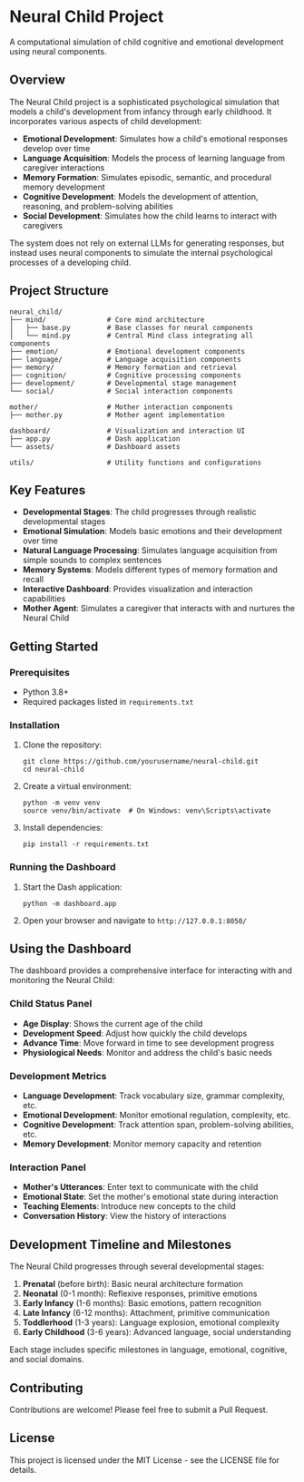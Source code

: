 # Neural Child Project

A computational simulation of child cognitive and emotional development using neural components.

## Overview

The Neural Child project is a sophisticated psychological simulation that models a child's development from infancy through early childhood. It incorporates various aspects of child development:

- **Emotional Development**: Simulates how a child's emotional responses develop over time
- **Language Acquisition**: Models the process of learning language from caregiver interactions
- **Memory Formation**: Simulates episodic, semantic, and procedural memory development
- **Cognitive Development**: Models the development of attention, reasoning, and problem-solving abilities
- **Social Development**: Simulates how the child learns to interact with caregivers

The system does not rely on external LLMs for generating responses, but instead uses neural components to simulate the internal psychological processes of a developing child.

## Project Structure

```
neural_child/
├── mind/               # Core mind architecture
│   ├── base.py         # Base classes for neural components
│   └── mind.py         # Central Mind class integrating all components
├── emotion/            # Emotional development components
├── language/           # Language acquisition components
├── memory/             # Memory formation and retrieval
├── cognition/          # Cognitive processing components
├── development/        # Developmental stage management
└── social/             # Social interaction components

mother/                 # Mother interaction components
├── mother.py           # Mother agent implementation

dashboard/              # Visualization and interaction UI
├── app.py              # Dash application
└── assets/             # Dashboard assets

utils/                  # Utility functions and configurations
```

## Key Features

- **Developmental Stages**: The child progresses through realistic developmental stages
- **Emotional Simulation**: Models basic emotions and their development over time
- **Natural Language Processing**: Simulates language acquisition from simple sounds to complex sentences
- **Memory Systems**: Models different types of memory formation and recall
- **Interactive Dashboard**: Provides visualization and interaction capabilities
- **Mother Agent**: Simulates a caregiver that interacts with and nurtures the Neural Child

## Getting Started

### Prerequisites

- Python 3.8+
- Required packages listed in `requirements.txt`

### Installation

1. Clone the repository:
   ```
   git clone https://github.com/yourusername/neural-child.git
   cd neural-child
   ```

2. Create a virtual environment:
   ```
   python -m venv venv
   source venv/bin/activate  # On Windows: venv\Scripts\activate
   ```

3. Install dependencies:
   ```
   pip install -r requirements.txt
   ```

### Running the Dashboard

1. Start the Dash application:
   ```
   python -m dashboard.app
   ```

2. Open your browser and navigate to `http://127.0.0.1:8050/`

## Using the Dashboard

The dashboard provides a comprehensive interface for interacting with and monitoring the Neural Child:

### Child Status Panel

- **Age Display**: Shows the current age of the child
- **Development Speed**: Adjust how quickly the child develops
- **Advance Time**: Move forward in time to see development progress
- **Physiological Needs**: Monitor and address the child's basic needs

### Development Metrics

- **Language Development**: Track vocabulary size, grammar complexity, etc.
- **Emotional Development**: Monitor emotional regulation, complexity, etc.
- **Cognitive Development**: Track attention span, problem-solving abilities, etc.
- **Memory Development**: Monitor memory capacity and retention

### Interaction Panel

- **Mother's Utterances**: Enter text to communicate with the child
- **Emotional State**: Set the mother's emotional state during interaction
- **Teaching Elements**: Introduce new concepts to the child
- **Conversation History**: View the history of interactions

## Development Timeline and Milestones

The Neural Child progresses through several developmental stages:

1. **Prenatal** (before birth): Basic neural architecture formation
2. **Neonatal** (0-1 month): Reflexive responses, primitive emotions
3. **Early Infancy** (1-6 months): Basic emotions, pattern recognition
4. **Late Infancy** (6-12 months): Attachment, primitive communication
5. **Toddlerhood** (1-3 years): Language explosion, emotional complexity
6. **Early Childhood** (3-6 years): Advanced language, social understanding

Each stage includes specific milestones in language, emotional, cognitive, and social domains.

## Contributing

Contributions are welcome! Please feel free to submit a Pull Request.

## License

This project is licensed under the MIT License - see the LICENSE file for details. 
